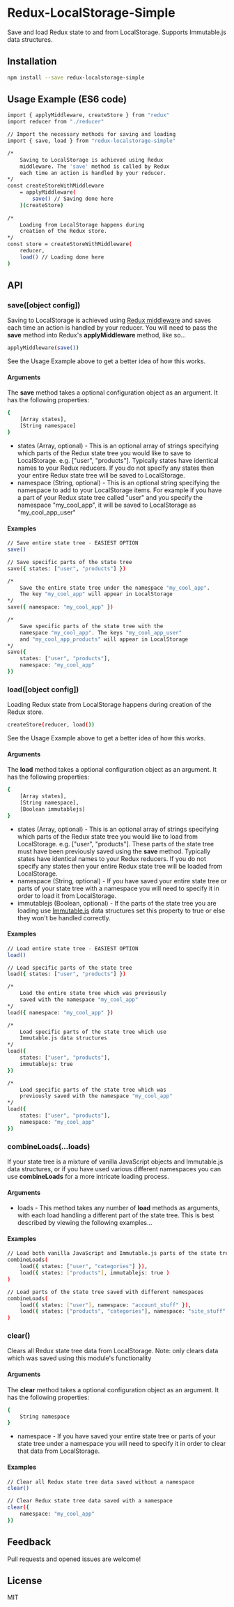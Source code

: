 # Redux-LocalStorage-Simple

Save and load Redux state to and from LocalStorage. Supports Immutable.js data structures.

## Installation
```sh
npm install --save redux-localstorage-simple
```

## Usage Example (ES6 code)

```sh
import { applyMiddleware, createStore } from "redux"
import reducer from "./reducer"

// Import the necessary methods for saving and loading
import { save, load } from "redux-localstorage-simple"

/*
    Saving to LocalStorage is achieved using Redux 
    middleware. The 'save' method is called by Redux 
    each time an action is handled by your reducer.
*/    
const createStoreWithMiddleware 
    = applyMiddleware(
        save() // Saving done here
    )(createStore)
    
/*
    Loading from LocalStorage happens during
    creation of the Redux store.
*/  
const store = createStoreWithMiddleware(
    reducer,    
    load() // Loading done here
)    
```

## API

### save([object config])

Saving to LocalStorage is achieved using [Redux middleware](http://redux.js.org/docs/advanced/Middleware.html) and saves each time an action is handled by your reducer. You will need to pass the **save** method into Redux's **applyMiddleware** method, like so...

```sh
applyMiddleware(save())
```

See the Usage Example above to get a better idea of how this works.

#### Arguments
The **save** method takes a optional configuration object as an argument. It has the following properties:

```sh
{
    [Array states],
    [String namespace]
}
```

- states (Array, optional) - This is an optional array of strings specifying which parts of the Redux state tree you would like to save to LocalStorage. e.g. ["user", "products"]. Typically states have identical names to your Redux reducers. If you do not specify any states then your entire Redux state tree will be saved to LocalStorage.
- namespace (String, optional) - This is an optional string specifying the namespace to add to your LocalStorage items. For example if you have a part of your Redux state tree called "user" and you specify the namespace "my_cool_app", it will be saved to LocalStorage as "my_cool_app_user"

#### Examples

```sh
// Save entire state tree - EASIEST OPTION
save()
```

```sh
// Save specific parts of the state tree
save({ states: ["user", "products"] })
```

```sh
/*
    Save the entire state tree under the namespace "my_cool_app".
    The key "my_cool_app" will appear in LocalStorage 
*/
save({ namespace: "my_cool_app" })
```

```sh
/*
    Save specific parts of the state tree with the 
    namespace "my_cool_app". The keys "my_cool_app_user"
    and "my_cool_app_products" will appear in LocalStorage
*/
save({
    states: ["user", "products"],
    namespace: "my_cool_app"
})
```

### load([object config])
Loading Redux state from LocalStorage happens during creation of the Redux store.

```sh
createStore(reducer, load())    
```

See the Usage Example above to get a better idea of how this works.

#### Arguments
The **load** method takes a optional configuration object as an argument. It has the following properties:

```sh
{
    [Array states],    
    [String namespace],
    [Boolean immutablejs]
}
```

- states (Array, optional) - This is an optional array of strings specifying which parts of the Redux state tree you would like to load from LocalStorage. e.g. ["user", "products"]. These parts of the state tree must have been previously saved using the **save** method. Typically states have identical names to your Redux reducers. If you do not specify any states then your entire Redux state tree will be loaded from LocalStorage.
- namespace (String, optional) - If you have saved your entire state tree or parts of your state tree with a namespace you will need to specify it in order to load it from LocalStorage.
- immutablejs (Boolean, optional) - If the parts of the state tree you are loading use [Immutable.js](https://facebook.github.io/immutable-js/) data structures set this property to true or else they won't be handled correctly.


#### Examples

```sh
// Load entire state tree - EASIEST OPTION
load()
```

```sh
// Load specific parts of the state tree
load({ states: ["user", "products"] })
```

```sh
/*
    Load the entire state tree which was previously 
    saved with the namespace "my_cool_app"
*/    
load({ namespace: "my_cool_app" })
```

```sh
/*
    Load specific parts of the state tree which use 
    Immutable.js data structures
*/    
load({ 
    states: ["user", "products"],
    immutablejs: true
})
```

```sh
/*
    Load specific parts of the state tree which was  
    previously saved with the namespace "my_cool_app"
*/
load({ 
    states: ["user", "products"],
    namespace: "my_cool_app"
})
```

### combineLoads(...loads)
If your state tree is a mixture of vanilla JavaScript objects and Immutable.js data structures, or if you have used various different namespaces you can use **combineLoads** for a more intricate loading process.

#### Arguments
- loads - This method takes any number of **load** methods as arguments, with each load handling a different part of the state tree. This is best described by viewing the following examples...

#### Examples

```sh
// Load both vanilla JavaScript and Immutable.js parts of the state tree
combineLoads( 
    load({ states: ["user", "categories"] }),
    load({ states: ["products"], immutablejs: true )
)   
```

```sh
// Load parts of the state tree saved with different namespaces
combineLoads( 
    load({ states: ["user"], namespace: "account_stuff" }),
    load({ states: ["products", "categories"], namespace: "site_stuff" )
)   
```

### clear()

Clears all Redux state tree data from LocalStorage. Note: only clears data which was saved using this module's functionality

#### Arguments

The **clear** method takes a optional configuration object as an argument. It has the following properties:

```sh
{
    String namespace
}
```

- namespace - If you have saved your entire state tree or parts of your state tree under a namespace you will need to specify it in order to clear that data from LocalStorage.

#### Examples

```sh
// Clear all Redux state tree data saved without a namespace
clear()
```

```sh
// Clear Redux state tree data saved with a namespace
clear({
    namespace: "my_cool_app"
})  
```

## Feedback

Pull requests and opened issues are welcome!

## License

MIT